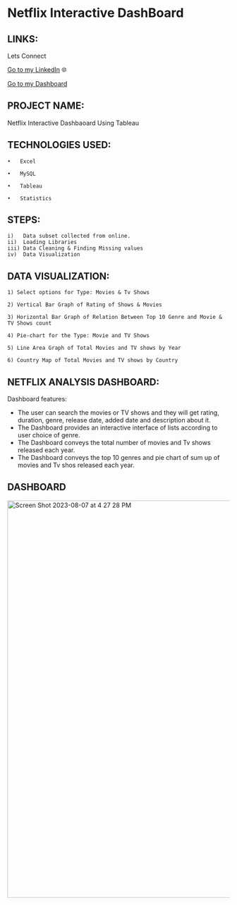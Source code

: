 # Netflix Interactive DashBoard

## LINKS: 

Lets Connect

[Go to my LinkedIn](https://www.linkedin.com/in/ryan-e-52950824a/) 🌐

[Go to my Dashboard](https://public.tableau.com/app/profile/ryan.essem/viz/NetflixDashBoard_16895668160690/NetlfixDashboard)

## PROJECT NAME: 

Netflix Interactive Dashbaoard Using Tableau 


## TECHNOLOGIES USED:

    •	Excel

    •	MySQL

    •	Tableau

    •	Statistics
    
## STEPS:

    i)   Data subset collected from online.
    ii)  Loading Libraries
    iii) Data Cleaning & Finding Missing values
    iv)  Data Visualization
    
## DATA VISUALIZATION: 

    1) Select options for Type: Movies & Tv Shows
    
    2) Vertical Bar Graph of Rating of Shows & Movies
    
    3) Horizontal Bar Graph of Relation Between Top 10 Genre and Movie & TV Shows count
    
    4) Pie-chart for the Type: Movie and TV Shows
    
    5) Line Area Graph of Total Movies and TV shows by Year
    
    6) Country Map of Total Movies and TV shows by Country    

## NETFLIX ANALYSIS DASHBOARD:

Dashboard features:
-  The user can search the movies or TV shows and they will get rating, duration, genre, release date, added date and description about it.
-  The Dashboard provides an interactive interface of lists according to user choice of genre.
-  The Dashboard conveys the total number of movies and Tv shows released each year. 
-  The Dashboard conveys the top 10 genres and pie chart of sum up of movies and Tv shos released each year.

## DASHBOARD
<img width="901" alt="Screen Shot 2023-08-07 at 4 27 28 PM" src="https://github.com/ryessem7/NetflixDashBoard/assets/98337669/ba833a27-6e01-4b87-b2c9-a800253cdceb">


